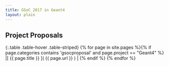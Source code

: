 ```yaml
---
title: GSoC 2017 in Geant4
layout: plain
---
```


## Project Proposals

{:.table .table-hover .table-striped}
{% for page in site.pages %}{% if page.categories contains 'gsocproposal' and page.project == "Geant4" %} |[ {{ page.title }} ]( {{ page.url }} ) | {% endif %} 
{% endfor %}